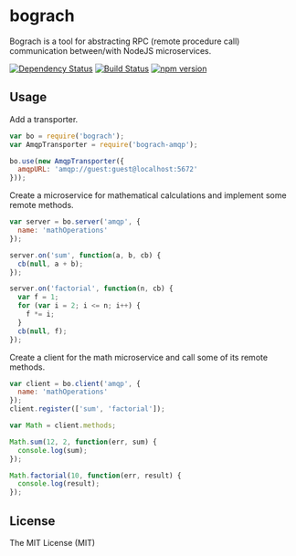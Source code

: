 # bograch

Bograch is a tool for abstracting RPC (remote procedure call) communication between/with NodeJS microservices.

[![Dependency Status](https://david-dm.org/bograch/bograch.svg)](https://david-dm.org/bograch/bograch)
[![Build Status](https://travis-ci.org/bograch/bograch.svg?branch=master)](https://travis-ci.org/bograch/bograch)
[![npm version](https://badge.fury.io/js/bograch.svg)](http://badge.fury.io/js/bograch)


## Usage

Add a transporter.
``` js
var bo = require('bograch');
var AmqpTransporter = require('bograch-amqp');

bo.use(new AmqpTransporter({
  amqpURL: 'amqp://guest:guest@localhost:5672'
}));
```
Create a microservice for mathematical calculations and implement some remote methods.
``` js
var server = bo.server('amqp', {
  name: 'mathOperations'
});

server.on('sum', function(a, b, cb) {
  cb(null, a + b);
});

server.on('factorial', function(n, cb) {
  var f = 1;
  for (var i = 2; i <= n; i++) {
    f *= i;
  }
  cb(null, f);
});
```
Create a client for the math microservice and call some of its remote methods.
``` js
var client = bo.client('amqp', {
  name: 'mathOperations'
});
client.register(['sum', 'factorial']);

var Math = client.methods;

Math.sum(12, 2, function(err, sum) {
  console.log(sum);
});

Math.factorial(10, function(err, result) {
  console.log(result);
});
```


## License

The MIT License (MIT)

